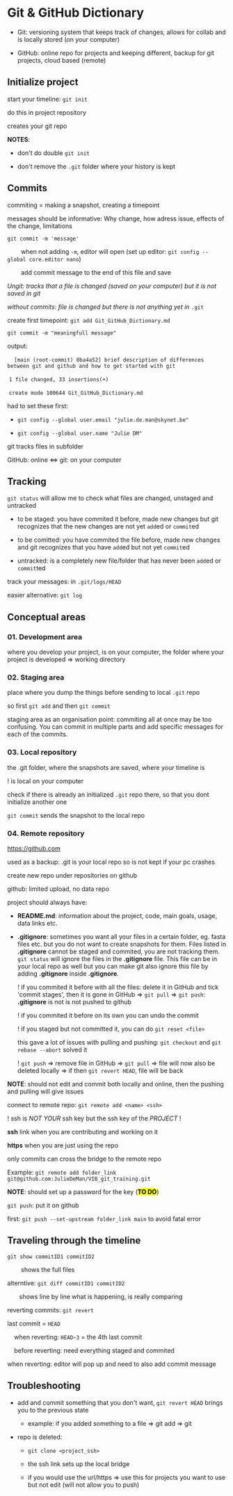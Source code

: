 # Git & GitHub Dictionary

- Git: versioning system that keeps track of changes, allows for collab and is locally stored (on your computer)

- GitHub: online repo for projects and keeping different, backup for git projects, cloud based (remote)

## Initialize project

start your timeline: `git init`

do this in project repository

creates your git repo

**NOTES**: 

- don't do double `git init`

- don't remove the `.git` folder where your history is kept

## Commits

commiting = making a snapshot, creating a timepoint

messages should be informative: Why change, how adress issue, effects of the change, limitations

`git commit -m 'message'`

        when not adding `-m`, editor will open (set up editor: `git config --global core.editor nano`)

        add commit message to the end of this file and save

*Ungit: tracks that a file is changed (saved on your computer) but it is not saved in git*

*without commits: file is changed but there is not anything yet in* `.git`

create first timepoint: `git add Git_GitHub_Dictionary.md`

`git commit -m "meaningfull message"`

output: 

    `[main (root-commit) 0ba4a52] brief description of differences between git and github and how to get started with git`

 `1 file changed, 33 insertions(+)`

 `create mode 100644 Git_GitHub_Dictionary.md`

had to set these first: 

- `git config --global user.email "julie.de.man@skynet.be"`

- `git config --global user.name "Julie DM"`

git tracks files in subfolder

GitHub: online <=> git: on your computer

## Tracking

`git status` will allow me to check what files are changed, unstaged and untracked 

- to be staged: you have commited it before, made new changes but git recognizes that the new changes are not yet `add`ed or `commit`ed

- to be comitted: you have commited the file before, made new changes and git recognizes that you have `add`ed but not yet `commit`ed

- untracked: is a completely new file/folder that has never been `add`ed or `commit`ted

track your messages: in `.git/logs/HEAD`

easier alternative: `git log`

## Conceptual areas

### 01. Development area

where you develop your project, is on your computer, the folder where your project is developed => working directory

### 02. Staging area

place where you dump the things before sending to local `.git` repo

so first `git add` and then `git commit`

staging area as an organisation point: commiting all at once may be too confusing. You can commit in multiple parts and add specific messages for each of the commits. 

### 03. Local repository

the .git folder, where the snapshots are saved, where your timeline is 

! is local on your computer

check if there is already an initialized `.git` repo there, so that you dont initialize another one

`git commit` sends the snapshot to the local repo 

### 04. Remote repository

https://github.com

used as a backup: .git is your local repo so is not kept if your pc crashes

create new repo under repositories on github

github: limited upload, no data repo

project should always have:

- **README.md**: information about the project, code, main goals, usage, data links etc.

- **.gitignore**: sometimes you want all your files in a certain folder, eg. fasta files etc. but you do not want to create snapshots for them. Files listed in **.gitignore** cannot be staged and commited, you are not tracking them. `git status` will ignore the files in the **.gitignore** file. This file can be in your local repo as well but you can make git also ignore this file by adding **.gitignore** inside **.gitignore**.
  
  ! if you commited it before with all the files: delete it in GitHub and tick 'commit stages', then it is gone in GitHub => `git pull` => `git push`: **.gitignore** is not is not pushed to github
  
  ! if you commited it before on its own you can undo the commit
  
  ! if you staged but not committed it, you can do `git reset <file>` 
  
  this gave a lot of issues with pulling and pushing: `git checkout` and `git rebase --abort` solved it 
  
  ! `git push` => remove file in GitHub => `git pull` => file will now also be deleted locally => if then `git revert HEAD`, file will be back

**NOTE**: should not edit and commit both locally and online, then the pushing and pulling will give issues

connect to remote repo: `git remote add <name> <ssh>`

! ssh is *NOT YOUR* ssh key but the ssh key of the *PROJECT* !

**ssh** link when you are contributing and working on it

**https** when you are just using the repo

only commits can cross the bridge to the remote repo

Example: `git remote add folder_link git@github.com:JulieDeMan/VIB_git_training.git`

**NOTE**: should set up a password for the key (**<mark>TO DO</mark>**)

`git push`: put it on github

first: `git push --set-upstream folder_link main` to avoid fatal error

## Traveling through the timeline

`git show commitID1 commitID2`

        shows the full files

alterntive: `git diff commitID1 commitID2`

       shows line by line what is happening, is really comparing 

reverting commits: `git revert`

last commit = `HEAD`

    when reverting: `HEAD~3` = the 4th last commit

    before reverting: need everything staged and commited 

when reverting: editor will pop up and need to also add commit message

## Troubleshooting

- add and commit something that you don't want, `git revert HEAD` brings you to the previous state 
  
  - example: if you added something to a file => git add => git 



- repo is deleted:
  
  - `git clone <project_ssh>` 
  
  - the ssh link sets up the local bridge
  
  - if you would use the url/https => use this for projects you want to use but not edit (will not allow you to push)
